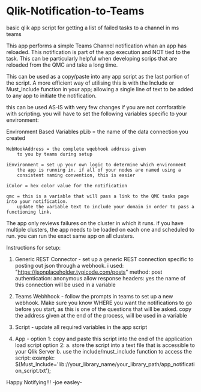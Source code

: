 # Qlik-Notification-to-Teams
 basic qlik app script for getting a list of failed tasks to a channel in ms teams


This app performs a simple Teams Channel notification whan an app has reloaded.  This
notification is part of the app execution and NOT tied to the task. This can be particularly
helpful when developing scrips that are reloaded from the QMC and take a long time.

This can be used as a copy/paste into any app script as the last portion of the script. A more
efficient way of utilising this is with the Include or Must_Include function in your app; allowing
a single line of text to be added to any app to initiate the notification.

this can be used AS-IS with very few changes if you are not comforatble with scripting. you
will have to set the following variables specific to your environment:


Environment Based Variables
    pLib = the name of the data connection you created

    WebHookAddress = the complete wqebhook address given 
        to you by teams during setup

    iEnvironment = set up your own logic to determine which environment
        the app is running in. if all of your nodes are named using a
        consistent naming convention, this is easier

    iColor = hex color value for the notification
    
    qmc = this is a variable that will pass a link to the QMC tasks page into your notification.
        update the variable text to include your domain in order to pass a functioning link.

The app only reviews failures on the cluster in which it runs. if
you have multiple clusters, the app needs to be loaded on each one
and scheduled to run. you can run the exact same app on all clusters.

Instructions for setup:
1. Generic REST Connector - set up a generic REST connection specific to 
    posting out json through a webhook. i used:
        "https://jsonplaceholder.typicode.com/posts"
        method: post
        authentication: anonymous
        allow response headers: yes
   the name of this connection will be used in a variable

2. Teams Webhhook - follow the prompts in teams to set up a new webhook.
    Make sure you know WHERE you want the notifications to go before you 
    start, as this is one of the questions that will be asked. copy the
    address given at the end of the process, will be used in a variable

3. Script - update all required variables in the app script

4. App - 
    option 1: copy and paste this script into the end of the application load script
    option 2:
        a. store the script into a text file that is accessible to your Qlik Server
        b. use the include/must_include function to access the script:
            example: $(Must_Include='lib://your_library_name/your_library_path/app_notification_script.txt');



Happy Notifying!!!
-joe easley-